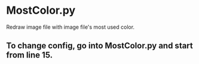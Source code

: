 # MostColor.py
Redraw image file with image file's most used color.

## To change config, go into MostColor.py and start from line 15.
